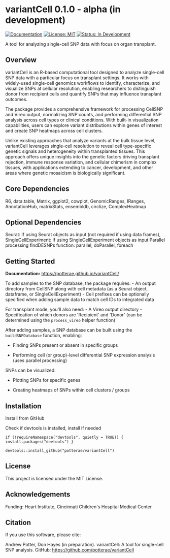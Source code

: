 # variantCell 0.1.0 - alpha (in development)

[![Documentation](https://img.shields.io/badge/docs-pkgdown-blue.svg)](https://potterae.github.io/variantCell/) [![License: MIT](https://img.shields.io/badge/License-MIT-yellow.svg)](https://opensource.org/licenses/MIT) [![Status: In Development](https://img.shields.io/badge/Status-In%20Development-blue)]()

A tool for analyzing single-cell SNP data with focus on organ transplant.

## Overview

variantCell is an R-based computational tool designed to analyze single-cell SNP data with a particular focus on transplant settings. It works with widely-used single-cell genomics workflows to identify, characterize, and visualize SNPs at cellular resolution, enabling researchers to distinguish donor from recipient cells and quantify SNPs that may influence transplant outcomes.

The package provides a comprehensive framework for processing CellSNP and Vireo output, normalizing SNP counts, and performing differential SNP analysis across cell types or clinical conditions. With built-in visualization capabilities, users can explore variant distributions within genes of interest and create SNP heatmaps across cell clusters.

Unlike existing approaches that analyze variants at the bulk tissue level, variantCell leverages single-cell resolution to reveal cell type-specific genetic signals and heterogeneity within transplanted tissues. This approach offers unique insights into the genetic factors driving transplant rejection, immune response variation, and cellular chimerism in complex tissues, with applications extending to cancer, development, and other areas where genetic mosaicism is biologically significant.

## Core Dependencies

R6, data.table, Matrix, ggplot2, cowplot, GenomicRanges, IRanges, AnnotationHub, matrixStats, ensembldb, circlize, ComplexHeatmap

## Optional Dependencies

Seurat: If using Seurat objects as input (not required if using data frames), SingleCellExperiment: If using SingleCellExperiment objects as input Parallel processing findDESNPs function: parallel, doParallel, foreach

## Getting Started

**Documentation:** <https://potterae.github.io/variantCell/>

To add samples to the SNP database, the package requires: - An output directory from CellSNP along with cell metadata (as a Seurat object, dataframe, or SingleCellExperiment) - Cell prefixes can be optionally specified when adding sample data to match cell IDs to integrated data

For transplant mode, you'll also need: - A Vireo output directory - Specification of which donors are 'Recipient' and 'Donor' (can be determined using the `process_vireo` helper function)

After adding samples, a SNP database can be built using the `buildSNPDatabase` function, enabling:

-   Finding SNPs present or absent in specific groups

-   Performing cell (or group)-level differential SNP expression analysis (uses parallel processing)

SNPs can be visualized:

-   Plotting SNPs for specific genes

-   Creating heatmaps of SNPs within cell clusters / groups

## Installation

Install from GitHub

Check if devtools is installed, install if needed

`if (!requireNamespace("devtools", quietly = TRUE)) { install.packages("devtools") }`

`devtools::install_github("potterae/variantCell")`

## License

This project is licensed under the MIT License.

## Acknowledgements

Funding: Heart Institute, Cincinnati Children's Hospital Medical Center

## Citation

If you use this software, please cite:

Andrew Potter, Don Hayes (in preparation). variantCell: A tool for single-cell SNP analysis. GitHub: <https://github.com/potterae/variantCell>

